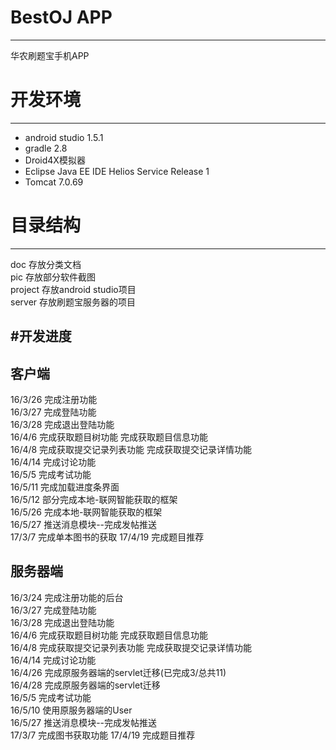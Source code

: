 # BestOJ APP 
---

华农刷题宝手机APP  
  
# 开发环境
---

* android studio 1.5.1  
* gradle 2.8  
* Droid4X模拟器
* Eclipse Java EE IDE Helios Service Release 1  
* Tomcat 7.0.69  

# 目录结构
---
doc		存放分类文档  
pic		存放部分软件截图  
project 存放android studio项目  
server 	存放刷题宝服务器的项目

#开发进度
---
客户端
---
16/3/26 	完成注册功能  
16/3/27 	完成登陆功能  
16/3/28 	完成退出登陆功能  
16/4/6		完成获取题目树功能 完成获取题目信息功能  
16/4/8		完成获取提交记录列表功能 完成获取提交记录详情功能  
16/4/14		完成讨论功能  
16/5/5		完成考试功能  
16/5/11		完成加载进度条界面  
16/5/12		部分完成本地-联网智能获取的框架  
16/5/26		完成本地-联网智能获取的框架  
16/5/27		推送消息模块--完成发帖推送  
17/3/7		完成单本图书的获取
17/4/19		完成题目推荐

服务器端
---
16/3/24 	完成注册功能的后台  
16/3/27 	完成登陆功能  
16/3/28 	完成退出登陆功能  
16/4/6		完成获取题目树功能 完成获取题目信息功能  
16/4/8		完成获取提交记录列表功能 完成获取提交记录详情功能  
16/4/14		完成讨论功能  
16/4/26		完成原服务器端的servlet迁移(已完成3/总共11)  
16/4/28		完成原服务器端的servlet迁移  
16/5/5		完成考试功能  
16/5/10		使用原服务器端的User  
16/5/27		推送消息模块--完成发帖推送  
17/3/7		完成图书获取功能
17/4/19		完成题目推荐
